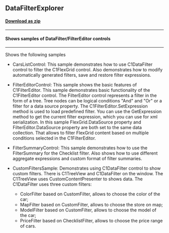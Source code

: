 ## DataFilterExplorer
#### [Download as zip](https://downgit.github.io/#/home?url=https://github.com/GrapeCity/ComponentOne-WPF-Samples/tree/master/NET_5/DataFilter/DataFilterExplorer)
____
#### Shows samples of DataFilter/FilterEditor controls
____
Shows the following samples

* CarsListControl: This sample demonstrates how to use C1DataFilter control to filter the C1FlexGrid control. Also demonstrates how to modify automatically generated filters, save and restore filter expressions.


* FilterEditorControl: This sample shows the basic features of C1FilterEditor.
	This sample demonstrates basic functionality of the C1FilterEditor control. 
	The FilterEditor control represents a filter in the form of a tree. Tree nodes can be logical conditions "And" and "Or" or a filter for a data source property.
	The C1FilterEditor.SetExpression method is used to load predefined filter.
	You can use the GetExpression method to get the current filter expression, which you can use for xml serialization.
	In this sample FlexGrid.DataSource property and FilterEditor.DataSource property are both set to the same data collection. 
	That allows to filter FlexGrid content based on multiple conditions selected in the C1FilterEditor.


* FilterSummaryControl: This sample demonstrates how to use the FilterSummary for the Checklist filter. Also shows how to use different aggregate expressions and custom format of filter summaries.


* CustomFiltersSample: Demonstrates using C1DataFilter control to show custom filters.
	There is C1TreeView and C1DataFilter on the window.
	The C1TreeView uses CustomContentPresenter to shows data.
	The C1DataFilter uses three custom filters:
	+ ColorFilter based on CustomFilter, allows to choose the color of the car;
	+ MapFilter based on CustomFilter, allows to choose the store on map;
	+ ModelFilter based on CustomFilter, allows to choose the model of the car;
	+ PriceFilter based on ChecklistFilter, allows to choose the price range of cars.

